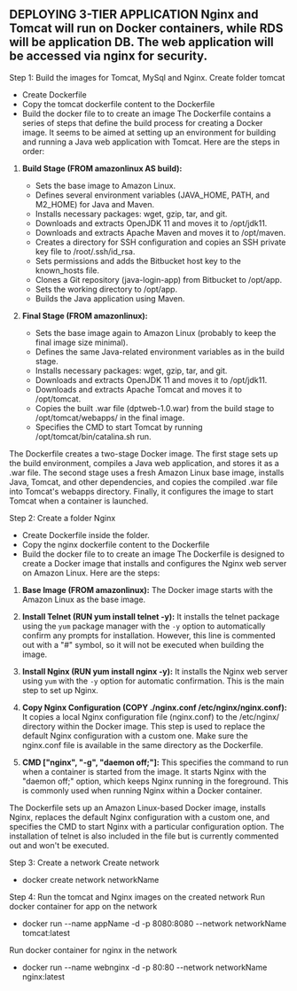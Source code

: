DEPLOYING 3-TIER APPLICATION
Nginx and Tomcat will run on Docker containers, while RDS will be application DB.
The web application will be accessed via nginx for security. 
---------------------------------------------
Step 1: 
Build the images for Tomcat, MySql and Nginx.
Create folder tomcat
- Create Dockerfile
- Copy the tomcat dockerfile content to the Dockerfile
- Build the docker file to to create an image
The Dockerfile contains a series of steps that define the build process for creating a Docker image. It seems to be aimed at setting up an environment for building and running a Java web application with Tomcat. Here are the steps in order:

1. **Build Stage (FROM amazonlinux AS build):**
   - Sets the base image to Amazon Linux.
   - Defines several environment variables (JAVA_HOME, PATH, and M2_HOME) for Java and Maven.
   - Installs necessary packages: wget, gzip, tar, and git.
   - Downloads and extracts OpenJDK 11 and moves it to /opt/jdk11.
   - Downloads and extracts Apache Maven and moves it to /opt/maven.
   - Creates a directory for SSH configuration and copies an SSH private key file to /root/.ssh/id_rsa.
   - Sets permissions and adds the Bitbucket host key to the known_hosts file.
   - Clones a Git repository (java-login-app) from Bitbucket to /opt/app.
   - Sets the working directory to /opt/app.
   - Builds the Java application using Maven.

2. **Final Stage (FROM amazonlinux):**
   - Sets the base image again to Amazon Linux (probably to keep the final image size minimal).
   - Defines the same Java-related environment variables as in the build stage.
   - Installs necessary packages: wget, gzip, tar, and git.
   - Downloads and extracts OpenJDK 11 and moves it to /opt/jdk11.
   - Downloads and extracts Apache Tomcat and moves it to /opt/tomcat.
   - Copies the built .war file (dptweb-1.0.war) from the build stage to /opt/tomcat/webapps/ in the final image.
   - Specifies the CMD to start Tomcat by running /opt/tomcat/bin/catalina.sh run.

The Dockerfile creates a two-stage Docker image. The first stage sets up the build environment, compiles a Java web application, and stores it as a .war file. The second stage uses a fresh Amazon Linux base image, installs Java, Tomcat, and other dependencies, and copies the compiled .war file into Tomcat's webapps directory. Finally, it configures the image to start Tomcat when a container is launched.


Step 2: 
Create a folder Nginx
- Create Dockerfile inside the folder.
- Copy the nginx dockerfile content to the Dockerfile
- Build the docker file to to create an image
The Dockerfile is designed to create a Docker image that installs and configures the Nginx web server on Amazon Linux. Here are the steps:

1. **Base Image (FROM amazonlinux):** The Docker image starts with the Amazon Linux as the base image.

2. **Install Telnet (RUN yum install telnet -y):** It installs the telnet package using the `yum` package manager with the `-y` option to automatically confirm any prompts for installation. However, this line is commented out with a "#" symbol, so it will not be executed when building the image.

3. **Install Nginx (RUN yum install nginx -y):** It installs the Nginx web server using `yum` with the `-y` option for automatic confirmation. This is the main step to set up Nginx.

4. **Copy Nginx Configuration (COPY ./nginx.conf /etc/nginx/nginx.conf):** It copies a local Nginx configuration file (nginx.conf) to the /etc/nginx/ directory within the Docker image. This step is used to replace the default Nginx configuration with a custom one. Make sure the nginx.conf file is available in the same directory as the Dockerfile.

5. **CMD ["nginx", "-g", "daemon off;"]:** This specifies the command to run when a container is started from the image. It starts Nginx with the "daemon off;" option, which keeps Nginx running in the foreground. This is commonly used when running Nginx within a Docker container.

The Dockerfile sets up an Amazon Linux-based Docker image, installs Nginx, replaces the default Nginx configuration with a custom one, and specifies the CMD to start Nginx with a particular configuration option. The installation of telnet is also included in the file but is currently commented out and won't be executed.

Step 3: Create a network
Create  network 
- docker create network networkName

Step 4: Run the tomcat and Nginx images on the created network
Run docker container for app on the network
- docker run --name appName -d -p 8080:8080 --network networkName tomcat:latest

Run docker container for nginx in the network 
- docker run --name webnginx -d -p 80:80 --network networkName nginx:latest